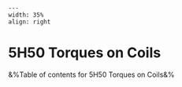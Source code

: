 
```{figure} /figures/busy.png
---
width: 35%
align: right
```
# 5H50 Torques on Coils

&%Table of contents for 5H50 Torques on Coils&%